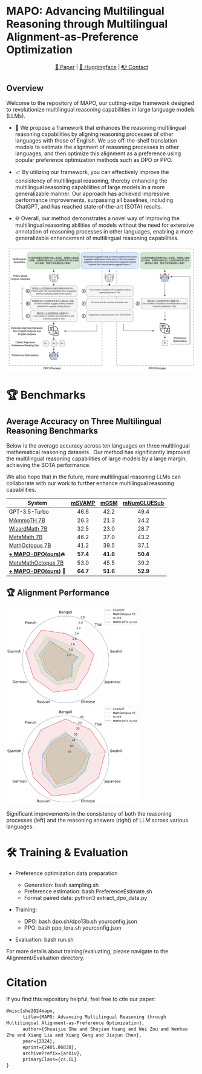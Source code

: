 # MAPO: Advancing Multilingual Reasoning through Multilingual Alignment-as-Preference Optimization
<p align="center">
  <a href="https://arxiv.org/abs/2401.06838"> 📃 Paper</a> | 
  <a href="https://huggingface.co/kevinpro"> 🤗 Huggingface</a> | 
  <a href="https://ricardokevins.github.io/"> 📭 Contact</a> 
</p>

## Overview

Welcome to the repository of MAPO, our cutting-edge framework designed to revolutionize multilingual reasoning capabilities in large language models (LLMs). 

* 🚀 We propose a framework that enhances the reasoning multilingual reasoning capabilities by aligning reasoning processes of other languages with those of English. We use off-the-shelf translation models to estimate the alignment of reasoning processes in other languages, and then optimize this alignment as a preference using popular preference optimization methods such as DPO or PPO.

* 📈 By utilizing our framework, you can effectively improve the consistency of multilingual reasoning, thereby enhancing the multilingual reasoning capabilities of large models in a more generalizable manner. Our approach has achieved impressive performance improvements, surpassing all baselines, including ChatGPT, and has reached state-of-the-art (SOTA) results.

* 🌐 Overall, our method demonstrates a novel way of improving the multilingual reasoning abilities of models without the need for extensive annotation of reasoning processes in other languages,  enabling a more generalizable enhancement of multilingual reasoning capabilities.














![](/fig/Alignv2.png)






# :trophy: Benchmarks

## Average Accuracy on Three Multilingual Reasoning Benchmarks

Below is the average accuracy across ten languages on three multilingual mathematical reasoning datasets . Our method has significantly improved the multilingual reasoning capabilities of large models by a large margin, achieving the SOTA performance.


We also hope that in the future, more multilingual reasoning LLMs can collaborate with our work to further enhance multilingual reasoning capabilities.

<table>
    <thead>
        <tr>
            <th>System</th>
            <th><a href="https://huggingface.co/datasets/Mathoctopus/MSVAMP">mSVAMP</a></th>
            <th><a href="https://huggingface.co/datasets/juletxara/mgsm">mGSM</a></th>
            <th><a href="https://huggingface.co/datasets/Mathoctopus/MSVAMP">mNumGLUESub</a></th>
        </tr>
    </thead>
    <tbody>
        <tr>
            <td>GPT-3.5-Turbo</td>
            <td style="text-align: center;">46.6</td>
            <td style="text-align: center;">42.2</td>
            <td style="text-align: center;">49.4</td>
        </tr>
        <tr>
            <td><a href="https://huggingface.co/TIGER-Lab/MAmmoTH-7B">MAmmoTH 7B</a></td>
            <td style="text-align: center;">26.3</td>
            <td style="text-align: center;">21.3</td>
            <td style="text-align: center;">24.2</td>
        </tr>
        <tr>
            <td><a href="https://huggingface.co/WizardLM/WizardMath-7B-V1.1">WizardMath 7B</a></td>
            <td style="text-align: center;">32.5</td>
            <td style="text-align: center;">23.0</td>
            <td style="text-align: center;">28.7</td>
        </tr>
        <tr>
            <td><a href="https://huggingface.co/meta-math/MetaMath-7B-V1.0">MetaMath 7B</a></td>
            <td style="text-align: center;">46.2</td>
            <td style="text-align: center;">37.0</td>
            <td style="text-align: center;">43.2</td>
        </tr>
        <!-- <tr>
           <td colspan="5" style="text-align: center;"> MathOctopus 7B</td>
        </tr> -->
        <tr>
            <td><a href="https://huggingface.co/Mathoctopus/Parallel_7B">MathOctopus 7B</a></td>
            <td style="text-align: center;">41.2</td>
            <td style="text-align: center;">39.5</td>
            <td style="text-align: center;">37.1</td>
        </tr>
        <!-- <tr>
            <td>+ m-RFT</td>
            <td style="text-align: center;">48.7</td>
            <td style="text-align: center;">34.4</td>
            <td style="text-align: center;">45.4</td>
        </tr> -->
        <tr>
            <td><strong><a href="https://huggingface.co/kevinpro/MathOctopus-MAPO-DPO-7B">+ MAPO-DPO(ours)</a>🔥</strong></td>
            <td style="text-align: center;"><strong>57.4</strong></td>
            <td style="text-align: center;"><strong>41.6</strong></td>
            <td style="text-align: center;"><strong>50.4</strong></td>
        </tr> 
        <!-- <tr>
           <td colspan="5" style="text-align: center;">MetaMathOctopus 7B</td>
        </tr> -->
        <tr>
            <td><a href="https://huggingface.co/kevinpro/MetaMathOctopus-7B">MetaMathOctopus 7B</a></td>
            <td style="text-align: center;">53.0</td>
            <td style="text-align: center;">45.5</td>
            <td style="text-align: center;">39.2</td>
        </tr>
        <!-- <tr>
            <td>+ m-RFT</td>
            <td style="text-align: center;">56.7</td>
            <td style="text-align: center;">41.4</td>
            <td style="text-align: center;">51.7</td>
        </tr> -->
        <tr>
           <td><strong><a href="https://huggingface.co/kevinpro/MetaMathOctopus-MAPO-DPO-7B">+ MAPO-DPO(ours)</a> 👑</strong></td>
            <td style="text-align: center;"><strong>64.7</strong></td>
            <td style="text-align: center;"><strong>51.6</strong></td>
            <td style="text-align: center;"><strong>52.9</strong></td>
        </tr>
    </tbody>
</table>

<!-- |        System          | [mSVAMP](https://huggingface.co/datasets/Mathoctopus/MSVAMP)| [mGSM](https://huggingface.co/datasets/juletxara/mgsm) |  [mNumGLUESub](https://huggingface.co/datasets/Mathoctopus/MSVAMP) | Download |
|--------------------------|:----:|:----:|:------:|:--------:|
| ChatGPT Zero-shot |        46.6    |      42.2                 | 49.4 |   -   |
| MathOctopus 7B |        41.2    |      39.5                 | 37.1 |   [link](https://huggingface.co/Mathoctopus/Parallel_7B)   |
| + MultiLingual-RFT |        48.7    |      34.4                 | 45.4 |   [link](https://huggingface.co/kevinpro/MAPO-MultiLingual-RFT-Baseline)   |
| **+ MAPO-DPO(ours)** |        **57.4**    |      **41.6**                 | **50.4** |   [link](https://huggingface.co/kevinpro/MAPO-DPO-7B)   |
|-------|-------|-------|
| MetaMathOctopus 7B |         53.0    |      45.5                 | 39.2 |   [link](https://huggingface.co/Mathoctopus/Parallel_7B)   |
| + MultiLingual-RFT |        56.7    |      41.4                 | 51.7 |   [link](https://huggingface.co/kevinpro/MAPO-MultiLingual-RFT-Baseline)   |
| **+ MAPO-DPO(ours)** |        **64.7**    |      **51.6**                 | **52.9** |   [link](https://huggingface.co/kevinpro/MAPO-DPO-7B)   | -->





<!-- ## Overall Result on Out-Domain Benchmark: [mSVAMP](https://huggingface.co/datasets/Mathoctopus/MSVAMP)  -->

<!-- |  Model                        | Bn      | Th      | Sw      | Ja      | Zh      | Ru      | De      | Es      | Fr      | Avg.      | En |
|:--------------------------------|:--------|:--------|:--------|:--------|:--------|:--------|:--------|:--------|:--------|:--------|:--------|
| **MAPO-DPO(ours)**         |  **48.8**  |   **55.2**  |   **56.0**  |   **60.3**  |   **58.8**  |   **58.3**  |  **58.1**  |   **59.7**  |   **60.8**  |   **57.3**  |  **58.4** | 
| MathOctopus|  27.7  | 35.9  | 39.4  | 41.6  | 42.7  | 44.2  | 44.0  | 45.1  | 45.3  | 40.7  | 46.4   |
| MultiLingual-RFT    | 37.9  | 46.4  | 46.4  | 49.6  | 50.8  | 50.4  | 50.7  | 51.6  | 53.4  | 48.6  | 49.4    |
|  ChatGPT Zero-shot         | 29.9  | 40.8  | 44.3  | 44.0  | 47.9  | 48.4  | 51.2  | 52.4  | 50.1  | 45.4  | 53.8   | -->

<!-- ## Overall Result on In-Domain Benchmark: [mMGSM](https://huggingface.co/datasets/Mathoctopus/MSVAMP)  -->

<!-- |  Model                        | Bn      | Th      | Sw      | Ja      | Zh      | Ru      | De      | Es      | Fr      | Avg.      | En |
|:--------------------------------|:--------|:--------|:--------|:--------|:--------|:--------|:--------|:--------|:--------|:--------|:--------|
| **MAPO-DPO(ours)**         |  **30.8**  | **38.0**  | **37.6**  | **45.2**  | **47.2**  | **42.0**  | **45.2**  | **43.2**  | **40.8**  | **41.1**  | 45.6 | 
| MathOctopus|  29.2 | 33.6 | 36.4 | 35.2 | 39.2 | 38.8 | 44.8 | 42.4 | 43. | 38.1 | **52.0**   |
| MultiLingual-RFT    | 25.6 | 31.2 | 28.8 | 34.0 | 39.2 | 36.0 | 34.8 | 34.4 | 36.4 | 33.4 | 43.2    |
|  ChatGPT Zero-shot         | 31.2  | 38.0  | 40.0  | 36.0  | 44.0  | 43.2  | 46.0  | 47.2  | 41.6  | 40.8  | 54.4 -->

<!-- ## Overall Result on In-Domain Benchmark: [mNumGLUESub](https://huggingface.co/datasets/Mathoctopus/MSVAMP)  -->

<!-- |  Model                        | Bn      | Th      | Sw      | Ja      | Zh      | Ru      | De      | Es      | Fr      | Avg.      | En |
|:--------------------------------|:--------|:--------|:--------|:--------|:--------|:--------|:--------|:--------|:--------|:--------|:--------|
| **MAPO-DPO(ours)**         | **41.8** | **45.8** | **46.9** | **52.9** | **54.4** | **49.9** | **50.7** | **54.0** | **51.4** | **49.8** | **55.9** | 
| MathOctopus|   26.6 | 30.9 | 34.3 | 40.9 | 44.4 | 36.0 | 32.6 | 42.0 | 36.2 | 36.0 | 46.9 |
| MultiLingual-RFT    | 38.0 | 42.9 | 41.8 | 48.2 | 51.6 | 45.2 | 42.9 | 49.3 | 42.9 | 44.8 | 51.2    |
|  ChatGPT Zero-shot         | 36.2 | 42.6 | 47.2 | 58.1 | 60.6 | 42.6 | 41.5 | 54.9 | 39.4 | 47.0 | 70.6 | -->





## :trophy: Alignment Performance

<p float="left">
  <img src="/fig/Alignment.png" alt="Alt text for image 1" width="350" />
  <img src="/fig/ARC.png" alt="Alt text for image 2" width="350" />
</p>

Significant improvements in the consistency of both the reasoning processes (left) and the reasoning answers (right) of LLM across various languages.





# :hammer_and_wrench: Training & Evaluation
- Preference optimization data preparation
  - Generation: bash sampling.sh
  - Preference estimation: bash PreferenceEstimate.sh
  - Format paired data: python3 extract_dpo_data.py

- Training: 
  - DPO: bash dpo.sh/dpo13b.sh yourconfig.json
  - PPO: bash ppo_lora.sh yourconfig.json

- Evaluation: bash run.sh

For more details about training/evaluating, please navigate to the Alignment/Evaluation directory.

# Citation
If you find this repository helpful, feel free to cite our paper:
```
@misc{she2024mapo,
      title={MAPO: Advancing Multilingual Reasoning through Multilingual Alignment-as-Preference Optimization}, 
      author={Shuaijie She and Shujian Huang and Wei Zou and Wenhao Zhu and Xiang Liu and Xiang Geng and Jiajun Chen},
      year={2024},
      eprint={2401.06838},
      archivePrefix={arXiv},
      primaryClass={cs.CL}
}
```
